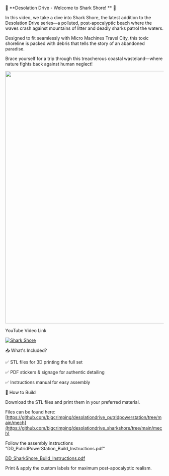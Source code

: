 🦈 **Desolation Drive - Welcome to Shark Shore! ** 🌊

In this video, we take a dive into Shark Shore, the latest addition to the Desolation Drive series—a polluted, post-apocalyptic beach where the waves crash against mountains of litter and deadly sharks patrol the waters. 

Designed to fit seamlessly with Micro Machines Travel City, this toxic shoreline is packed with debris that tells the story of an abandoned paradise.

Brace yourself for a trip through this treacherous coastal wasteland—where nature fights back against human neglect!

<img src="https://github.com/user-attachments/assets/6c2533e7-52a2-4542-88b7-dea2ef486127" width="800">

YouTube Video Link

[![Shark Shore](https://img.youtube.com/vi/t10Xal90c0E/0.jpg)](https://www.youtube.com/watch?v=t10Xal90c0E)


📥 What's Included?

✅ STL files for 3D printing the full set

✅ PDF stickers & signage for authentic detailing

✅ Instructions manual for easy assembly


🔧 How to Build

Download the STL files and print them in your preferred material.

Files can be found here: [https://github.com/bigcrimping/desolationdrive_putridpowerstation/tree/main/mech](https://github.com/bigcrimping/desolationdrive_sharkshore/tree/main/mech)

Follow the assembly instructions "DD_PutridPowerStation_Build_Instructions.pdf"

[DD_SharkShore_Build_Instructions.pdf](https://github.com/user-attachments/files/19273793/DD_SharkShore_Build_Instructions.pdf)

Print & apply the custom labels for maximum post-apocalyptic realism.



